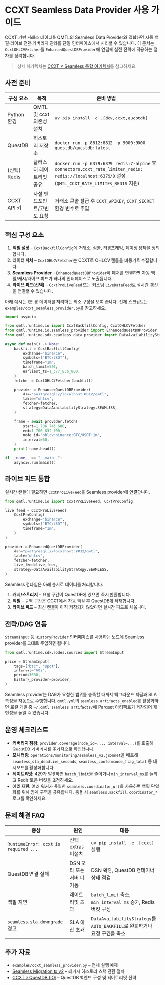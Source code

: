 # CCXT Seamless Data Provider 사용 가이드

CCXT 기반 거래소 데이터를 QMTL의 Seamless Data Provider와 결합하면 자동 백필·라이브 전환·커버리지 관리를 단일 인터페이스에서 처리할 수 있습니다. 이 문서는 `CcxtOHLCVFetcher`를 `EnhancedQuestDBProvider`에 연결해 실전 전략에 적용하는 절차를 정리합니다.

> 상세 아키텍처는 [CCXT × Seamless 통합 아키텍처](../architecture/ccxt-seamless-integrated.md)를 참고하세요.

## 사전 준비

| 구성 요소 | 목적 | 준비 방법 |
| --- | --- | --- |
| Python 환경 | QMTL 및 ccxt 의존성 설치 | `uv pip install -e .[dev,ccxt,questdb]` |
| QuestDB | 히스토리 저장소 | `docker run -p 8812:8812 -p 9000:9000 questdb/questdb:latest` |
| (선택) Redis | 클러스터 레이트리밋 공유 | `docker run -p 6379:6379 redis:7-alpine` 후 `connectors.ccxt_rate_limiter_redis: redis://localhost:6379/0` 설정 (`QMTL_CCXT_RATE_LIMITER_REDIS` 지원) |
| CCXT API 키 | 사설 엔드포인트/고빈도 요청 | 거래소 콘솔 발급 후 `CCXT_APIKEY`, `CCXT_SECRET` 환경 변수로 주입 |

## 핵심 구성 요소

1. **백필 설정** – `CcxtBackfillConfig`에 거래소, 심볼, 타임프레임, 페이징 정책을 정의합니다.
2. **데이터 페처** – `CcxtOHLCVFetcher`는 CCXT로 OHLCV 캔들을 비동기로 수집합니다.
3. **Seamless Provider** – `EnhancedQuestDBProvider`에 페처를 연결하면 자동 백필/캐시/라이브 피드가 하나의 인터페이스로 노출됩니다.
4. **라이브 피드(선택)** – `CcxtProLiveFeed` 또는 커스텀 `LiveDataFeed`로 실시간 갱신을 연결할 수 있습니다.

아래 예시는 1분 봉 데이터를 처리하는 최소 구성을 보여 줍니다. 전체 스크립트는 `examples/ccxt_seamless_provider.py`를 참고하세요.

```python
import asyncio

from qmtl.runtime.io import CcxtBackfillConfig, CcxtOHLCVFetcher
from qmtl.runtime.io.seamless_provider import EnhancedQuestDBProvider
from qmtl.runtime.sdk.seamless_data_provider import DataAvailabilityStrategy

async def main() -> None:
    backfill = CcxtBackfillConfig(
        exchange="binance",
        symbols=["BTC/USDT"],
        timeframe="1m",
        batch_limit=500,
        earliest_ts=1_577_836_800,
    )
    fetcher = CcxtOHLCVFetcher(backfill)

    provider = EnhancedQuestDBProvider(
        dsn="postgresql://localhost:8812/qmtl",
        table="ohlcv",
        fetcher=fetcher,
        strategy=DataAvailabilityStrategy.SEAMLESS,
    )

    frame = await provider.fetch(
        start=1_706_745_600,
        end=1_706_832_000,
        node_id="ohlcv:binance:BTC/USDT:1m",
        interval=60,
    )
    print(frame.head())

if __name__ == "__main__":
    asyncio.run(main())
```

## 라이브 피드 통합

실시간 캔들이 필요하면 `CcxtProLiveFeed`를 Seamless provider에 연결합니다.

```python
from qmtl.runtime.io import CcxtProLiveFeed, CcxtProConfig

live_feed = CcxtProLiveFeed(
    CcxtProConfig(
        exchange="binance",
        symbols=["BTC/USDT"],
        timeframe="1m",
    )
)

provider = EnhancedQuestDBProvider(
    dsn="postgresql://localhost:8812/qmtl",
    table="ohlcv",
    fetcher=fetcher,
    live_feed=live_feed,
    strategy=DataAvailabilityStrategy.SEAMLESS,
)
```

Seamless 런타임은 아래 순서로 데이터를 처리합니다.

1. **캐시/스토리지** – 요청 구간이 QuestDB에 있으면 즉시 반환합니다.
2. **백필** – 공백 구간은 CCXT에서 자동 백필 후 QuestDB에 적재합니다.
3. **라이브 피드** – 최신 캔들이 아직 저장되지 않았다면 실시간 피드로 채웁니다.

## 전략/DAG 연동

`StreamInput` 등 `HistoryProvider` 인터페이스를 사용하는 노드에 Seamless provider를 그대로 주입하면 됩니다.

```python
from qmtl.runtime.sdk.nodes.sources import StreamInput

price = StreamInput(
    tags=["btc", "spot"],
    interval="60s",
    period=3600,
    history_provider=provider,
)
```

Seamless provider는 DAG가 요청한 범위를 충족할 때까지 백그라운드 백필과 SLA 측정을 자동으로 수행합니다. `qmtl.yml`의 `seamless.artifacts_enabled`를 활성화하면 로컬 개발 중 `~/.qmtl_seamless_artifacts/`에 Parquet 아티팩트가 저장되어 재현성을 높일 수 있습니다.

## 운영 체크리스트

- **커버리지 점검**: `provider.coverage(node_id=..., interval=...)`를 호출해 QuestDB 커버리지를 주기적으로 확인합니다.
- **모니터링**: `operations/monitoring/seamless_v2.jsonnet`을 배포해 `seamless_sla_deadline_seconds`, `seamless_conformance_flag_total` 등 대시보드를 활성화합니다.
- **레이트리밋**: 429가 발생하면 `batch_limit`을 줄이거나 `min_interval_ms`를 늘리고 Redis 토큰 버킷을 조정하세요.
- **에러 재현**: 여러 워커가 동일한 `seamless.coordinator_url`을 사용하면 백필 단일화를 위해 임계 구역을 공유합니다. 충돌 시 `seamless.backfill.coordinator_*` 로그를 확인하세요.

## 문제 해결 FAQ

| 증상 | 원인 | 대응 |
| --- | --- | --- |
| `RuntimeError: ccxt is required ...` | 선택 extras 미설치 | `uv pip install -e .[ccxt]` 실행 |
| QuestDB 연결 실패 | DSN 오타 또는 서버 미기동 | DSN 확인, QuestDB 컨테이너 상태 점검 |
| 백필 지연 | 레이트리밋 초과 | `batch_limit` 축소, `min_interval_ms` 증가, Redis 버킷 구성 |
| `seamless.sla.downgrade` 경고 | SLA 예산 초과 | `DataAvailabilityStrategy`를 `AUTO_BACKFILL`로 완화하거나 요청 구간을 축소 |

## 추가 자료

- `examples/ccxt_seamless_provider.py` – 전체 실행 예제
- [Seamless Migration to v2](seamless_migration_v2.md) – 레거시 히스토리 스택 전환 절차
- [CCXT × QuestDB (IO)](../io/ccxt-questdb.md) – QuestDB 백엔드 구성 및 레이트리밋 전략
